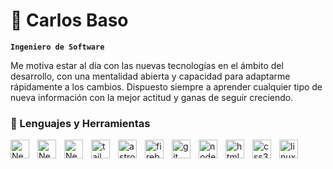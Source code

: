 # 🚀 Carlos Baso

**`Ingeniero de Software`**

Me motiva estar al día con las nuevas tecnologías en el ámbito del desarrollo, con una mentalidad abierta y capacidad para adaptarme rápidamente a los cambios. Dispuesto siempre a aprender cualquier tipo de nueva información con la mejor actitud y ganas de seguir creciendo.

### 🧰 Lenguajes y Herramientas ###

<img align="left"
        alt="Next"
        width="30px"
        style="padding-right:10px;" 
        src="https://cdn.jsdelivr.net/gh/devicons/devicon@latest/icons/javascript/javascript-plain.svg" />
<img align="left"
        alt="Next"
        width="30px"
        style="padding-right:10px;" 
        src="https://cdn.jsdelivr.net/gh/devicons/devicon@latest/icons/react/react-original.svg" />
<img align="left"
        alt="Next"
        width="30px"
        style="padding-right:10px;" src="https://cdn.jsdelivr.net/gh/devicons/devicon@latest/icons/nextjs/nextjs-original.svg" />
<img align="left"
        alt="tailwindcss"
        width="30px"
        style="padding-right:10px;" 
src="https://cdn.jsdelivr.net/gh/devicons/devicon@latest/icons/tailwindcss/tailwindcss-original.svg" />
<img align="left"
        alt="astro"
        width="30px"
        style="padding-right:10px;" 
src="https://cdn.jsdelivr.net/gh/devicons/devicon@latest/icons/astro/astro-original.svg" />
<img align="left"
        alt="firebase"
        width="30px"
        style="padding-right:10px;" 
src="https://cdn.jsdelivr.net/gh/devicons/devicon@latest/icons/firebase/firebase-original.svg" />
<img align="left"
        alt="git"
        width="30px"
        style="padding-right:10px;" 
src="https://cdn.jsdelivr.net/gh/devicons/devicon@latest/icons/git/git-original.svg" />
<img align="left"
        alt="nodejs"
        width="30px"
        style="padding-right:10px;" 
src="https://cdn.jsdelivr.net/gh/devicons/devicon@latest/icons/nodejs/nodejs-original.svg" />
<img align="left"
        alt="html5"
        width="30px"
        style="padding-right:10px;" 
src="https://cdn.jsdelivr.net/gh/devicons/devicon@latest/icons/html5/html5-original.svg" />
<img align="left"
        alt="css3"
        width="30px"
        style="padding-right:10px;" 
src="https://cdn.jsdelivr.net/gh/devicons/devicon@latest/icons/css3/css3-original.svg" />
<img align="left"
        alt="linux"
        width="30px"
        style="padding-right:10px;" 
src="https://cdn.jsdelivr.net/gh/devicons/devicon@latest/icons/linux/linux-original.svg" />
          
          
          
      
          
          
          
          
          
          



    
 
